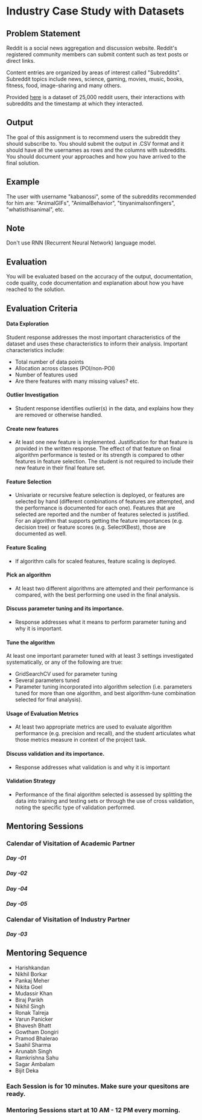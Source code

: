 # Industry Case Study with Datasets

## Problem Statement

Reddit is a social news aggregation and discussion website. Reddit's registered community members can submit content such as text posts or direct links.

Content entries are organized by areas of interest called "Subreddits". Subreddit topics include news, science, gaming, movies, music, books, fitness, food, image-sharing and many others.

Provided [here](https://s3.ap-south-1.amazonaws.com/greyatom-files/25000-users.zip) is a dataset of 25,000 reddit users, their interactions with subreddits and the timestamp at which they interacted.

## Output

The goal of this assignment is to recommend users the subreddit they should subscribe to. You should submit the output in .CSV format and it should have all the usernames as rows and the columns with subreddits. You should document your approaches and how you have arrived to the final solution.

## Example

The user with username "kabanossi", some of the subreddits recommended for him are: "AnimalGIFs", "AnimalBehavior", "tinyanimalsonfingers", "whatisthisanimal", etc.

## Note

Don't use RNN (Recurrent Neural Network) language model.

## Evaluation

You will be evaluated based on the accuracy of the output, documentation, code quality, code documentation and explanation about how you have reached to the solution.

## Evaluation Criteria
#### Data Exploration

Student response addresses the most important characteristics of the dataset and uses these characteristics to inform their analysis. Important characteristics include:
* Total number of data points
* Allocation across classes (POI/non-POI)
* Number of features used
* Are there features with many missing values? etc.

#### Outlier Investigation
* Student response identifies outlier(s) in the data, and explains how they are removed or otherwise handled.

#### Create new features
* At least one new feature is implemented. Justification for that feature is provided in the written response. The effect of that feature on final algorithm performance is tested or its strength is compared to other features in feature selection. The student is not required to include their new feature in their final feature set.

#### Feature Selection
* Univariate or recursive feature selection is deployed, or features are selected by hand (different combinations of features are attempted, and the performance is documented for each one). Features that are selected are reported and the number of features selected is justified. For an algorithm that supports getting the feature importances (e.g. decision tree) or feature scores (e.g. SelectKBest), those are documented as well.

#### Feature Scaling
* If algorithm calls for scaled features, feature scaling is deployed.

#### Pick an algorithm
* At least two different algorithms are attempted and their performance is compared, with the best performing one used in the final analysis.

#### Discuss parameter tuning and its importance.
* Response addresses what it means to perform parameter tuning and why it is important.

#### Tune the algorithm 
At least one important parameter tuned with at least 3 settings investigated systematically, or any of the following are true:
* GridSearchCV used for parameter tuning
* Several parameters tuned
* Parameter tuning incorporated into algorithm selection (i.e. parameters tuned for more than one algorithm, and best algorithm-tune combination selected for final analysis).

#### Usage of Evaluation Metrics
* At least two appropriate metrics are used to evaluate algorithm performance (e.g. precision and recall), and the student articulates what those metrics measure in context of the project task.

#### Discuss validation and its importance.
* Response addresses what validation is and why it is important

#### Validation Strategy
* Performance of the final algorithm selected is assessed by splitting the data into training and testing sets or through the use of cross validation, noting the specific type of validation performed.

## Mentoring Sessions
### Calendar of Visitation of Academic Partner
##### Day -01
##### Day -02
##### Day -04
##### Day -05
### Calendar of Visitation of Industry Partner
##### Day -03

## Mentoring Sequence
* Harishkandan
* Nikhil Borkar
* Pankaj Meher
* Nikita Goel
* Mudassir Khan
* Biraj Parikh
* Nikhil Singh
* Ronak Talreja
* Varun Panicker
* Bhavesh Bhatt
* Gowtham Dongiri
* Pramod Bhalerao
* Saahil Sharma
* Arunabh Singh
* Ramkrishna Sahu
* Sagar Ambalam
* Bijit Deka

### Each Session is for 10 minutes. Make sure your quesitons are ready.
### Mentoring Sessions start at 10 AM - 12 PM every morning.


